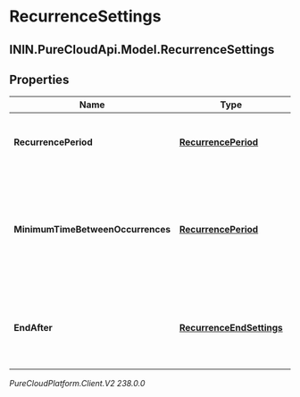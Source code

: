 # RecurrenceSettings

## ININ.PureCloudApi.Model.RecurrenceSettings

## Properties

|Name | Type | Description | Notes|
|------------ | ------------- | ------------- | -------------|
| **RecurrencePeriod** | [**RecurrencePeriod**](RecurrencePeriod) | The recurrence period of the activity plan | |
| **MinimumTimeBetweenOccurrences** | [**RecurrencePeriod**](RecurrencePeriod) | Constraint indicating the minimum time in hours between recurrences of the activity plan | |
| **EndAfter** | [**RecurrenceEndSettings**](RecurrenceEndSettings) | Settings controlling when to end the recurrence for the activity plan | |



_PureCloudPlatform.Client.V2 238.0.0_
